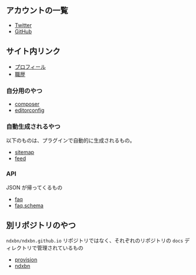 ---
---

## アカウントの一覧

- <a rel="me" href="https://twitter.com/ndxbn">Twitter</a>
- <a rel="me" href="https://github.com/ndxbn">GitHub</a>

## サイト内リンク

- [プロフィール](./profile)
- [職歴](./resume)

### 自分用のやつ

- [composer](./composer)
- [editorconfig](./editorconfig)

### 自動生成されるやつ

以下のものは、プラグインで自動的に生成されるもの。

- [sitemap](./sitemap)
- [feed](./feed)

### API

JSON が帰ってくるもの

- [faq](./faq.json)
- [faq.schema](./faq.schema.json)

## 別リポジトリのやつ

`ndxbn/ndxbn.github.io` リポジトリではなく、それぞれのリポジトリの `docs` ディレクトリで管理されているもの

- [provision](./provision)
- [ndxbn](./ndxbn)
